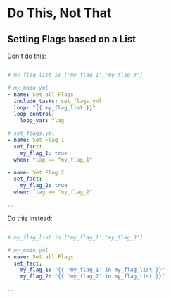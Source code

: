 Do This, Not That
===============================================================================

Setting Flags based on a List
-------------------------------------------------------------------------------

Don't do this:

```yaml

# my_flag_list is ['my_flag_1','my_flag_3']

# my_main.yml
- name: Set all Flags
  include_tasks: set_flags.yml
  loop: "{{ my_flag_list }}"
  loop_control:
    loop_var: flag

# set_flags.yml
- name: Set Flag 1
  set_fact:
    my_flag_1: true
  when: flag == "my_flag_1"

- name: Set Flag 2
  set_fact:
    my_flag_2: true
  when: flag == "my_flag_2"

...

```

Do this instead:

```yaml

# my_flag_list is ['my_flag_1','my_flag_3']

# my_main.yml
- name: Set all Flags
  set_fact:
    my_flag_1: "{{ 'my_flag_1' in my_flag_list }}"
    my_flag_2: "{{ 'my_flag_2' in my_flag_list }}"

...

```
